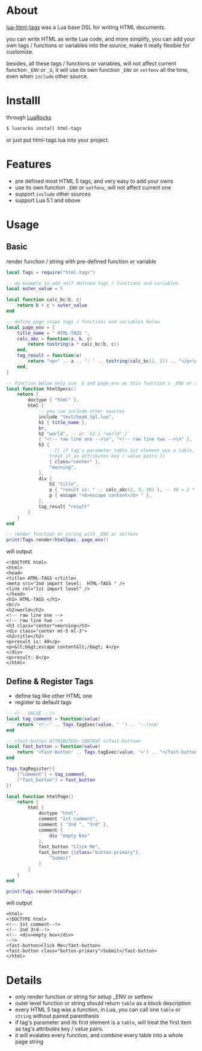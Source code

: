 
# About

[lua-html-tags](https://github.com/lalawue/lua-html-tags.git) was a Lua base DSL for writing HTML documents.

you can write HTML as write Lua code, and more simplify, you can add
your own tags / functions or variables into the source, make it really flexible for customize.

besides, all these tags / functions or variables, will not affect current function `_ENV` or `_G`, it will use its own function `_ENV` or `setfenv` all the time, even when `include` other source.

# Installl

through [LuaRocks](https://luarocks.org/)

```sh
$ luarocks install html-tags
```

or just put html-tags.lua into your project.

# Features

- pre defined most HTML 5 tags, and very easy to add your owns
- use its own function `_ENV` or `setfenv`, will not affect current one
- support `include` other sources
- support Lua 5.1 and obove

# Usage

## Basic

render function / string with pre-defined function or variable

```lua
local Tags = require("html-tags")

-- an example to add self defined tags / functions and variables
local outer_value = 5

local function calc_bc(b, c)
    return b + c + outer_value
end

-- define page scope tags / functions and variables below
local page_env = {
    title_name = " HTML-TAGS ",
    calc_abc = function(a, b, c)
        return tostring(a * calc_bc(b, c))
    end,
    tag_result = function(a)
        return "<p>" .. a .. ': ' .. tostring(calc_bc(1, 2)) .. "</p>\n"
    end,
}

-- function below only use _G and page_env as this function's _ENV or setfenv
local function htmlSpecs()
    return {
        doctype { "html" },
        html {
            -- you can include other sources
            include "test/head_tpl.lua",
            h1 { title_name },
            br,
            h2 "world", -- or `h2 { "world" }`
            { "<!-- raw line one -->\n", "<!-- raw line two -->\n" },
            h3 {
                --[[ if tag's parameter table 1st element was a table,
                treat it as attributes key / value pairs ]]
                { class="center" },
                "morning",
            },
            div {
                h2 "title",
                p { "result is: " .. calc_abc(2, 5, 10) }, -- 40 = 2 * (5 + 10 + 5)
                p { escape "<b>escape content</b> " },
            },
            tag_result "result"
        }
    }
end

-- render function or string with _ENV or setfenv
print(Tags.render(htmlSpec, page_env))
```

will output

```
<!DOCTYPE html>
<html>
<head>
<title> HTML-TAGS </title>
<meta src="2nd import level:  HTML-TAGS " />
<link rel="1st import level" />
</head>
<h1> HTML-TAGS </h1>
<br/>
<h2>world</h2>
<!-- raw line one -->
<!-- raw line two -->
<h3 class="center">morning</h3>
<div class="center mt-5 ml-3">
<h2>title</h2>
<p>result is: 40</p>
<p>&lt;b&gt;escape content&lt;/b&gt; 4</p>
</div>
<p>result: 8</p>
</html>
```

## Define & Register Tags

- define tag like other HTML one
- register to default tags

```lua
-- <!-- VALUE --!>
local tag_comment = function(value)
    return '<!--' .. Tags.tagExec(value, ' ') .. '--!>\n'
end

-- <fast-button ATTRIBUTES> CONTENT </fast-button>
local fast_button = function(value)
    return '<fast-button' .. Tags.tagExec(value, '>') .. "</fast-button>\n"
end

Tags.tagRegister({
    ["comment"] = tag_comment,
    ["fast_button"] = fast_button
})

local function htmlPage()
    return {
        html {
            doctype "html",
            comment "1st comment",
            comment { "2nd ", "3rd" },
            comment {
                div "empty box"
            },
            fast_button "Click Me",
            fast_button {{class="button-primary"},
                "Submit"
            }
        }
    }
end

print(Tags.render(htmlPage))
```

will output

```
<html>
<!DOCTYPE html>
<!-- 1st comment--!>
<!-- 2nd 3rd--!>
<!-- <div>empty box</div>
--!>
<fast-button>Click Me</fast-button>
<fast-button class="button-primary">Submit</fast-button>
</html>
```


# Details

- only render function or string for setup _ENV or setfenv
- outer level function or string should return `table` as a block description
- every HTML 5 tag was a function, in Lua, you can call one `table` or `string` without paired parenthesis
- if tag's parameter and its first element is a `table`, will treat the first item as tag's attributes key / value pairs.
- it will evalates every function, and combine every table into a whole page string
